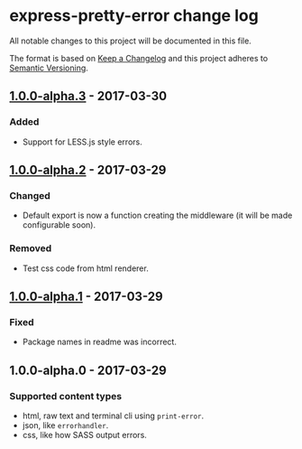 # express-pretty-error change log

All notable changes to this project will be documented in this file.

The format is based on [Keep a Changelog](http://keepachangelog.com/)
and this project adheres to [Semantic Versioning](http://semver.org/).

## [1.0.0-alpha.3] - 2017-03-30
### Added

* Support for LESS.js style errors.

## [1.0.0-alpha.2] - 2017-03-29
### Changed

* Default export is now a function creating the middleware (it will be made configurable soon).

### Removed

* Test css code from html renderer.

## [1.0.0-alpha.1] - 2017-03-29
### Fixed

* Package names in readme was incorrect.

## 1.0.0-alpha.0 - 2017-03-29
### Supported content types

* html, raw text and terminal cli using `print-error`.
* json, like `errorhandler`.
* css, like how SASS output errors.

[Unreleased]: https://github.com/stipsan/express-pretty-error/compare/v1.0.0-alpha.3...HEAD
[1.0.0-alpha.3]: https://github.com/stipsan/express-pretty-error/compare/v1.0.0-alpha.2...v1.0.0-alpha.3
[1.0.0-alpha.2]: https://github.com/stipsan/express-pretty-error/compare/v1.0.0-alpha.1...v1.0.0-alpha.2
[1.0.0-alpha.1]: https://github.com/stipsan/express-pretty-error/compare/v1.0.0-alpha.0...v1.0.0-alpha.1
